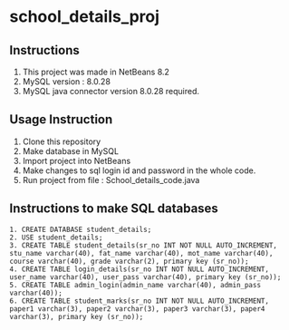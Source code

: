 # school_details_proj

## Instructions
1. This project was made in NetBeans 8.2
2. MySQL version : 8.0.28
3. MySQL java connector version 8.0.28 required.

## Usage Instruction
1. Clone this repository
2. Make database in MySQL
3. Import project into NetBeans
4. Make changes to sql login id and password in the whole code.
4. Run project from file : School_details_code.java

## Instructions to make SQL databases
```
1. CREATE DATABASE student_details;
2. USE student_details;
3. CREATE TABLE student_details(sr_no INT NOT NULL AUTO_INCREMENT, stu_name varchar(40), fat_name varchar(40), mot_name varchar(40), course varchar(40), grade varchar(2), primary key (sr_no));
4. CREATE TABLE login_details(sr_no INT NOT NULL AUTO_INCREMENT, user_name varchar(40), user_pass varchar(40), primary key (sr_no));
5. CREATE TABLE admin_login(admin_name varchar(40), admin_pass varchar(40));
6. CREATE TABLE student_marks(sr_no INT NOT NULL AUTO_INCREMENT, paper1 varchar(3), paper2 varchar(3), paper3 varchar(3), paper4 varchar(3), primary key (sr_no));
```